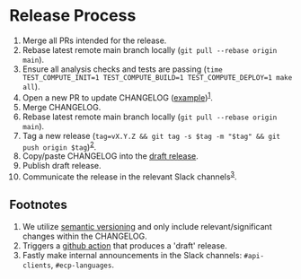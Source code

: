 # Release Process

1. Merge all PRs intended for the release.
2. Rebase latest remote main branch locally (`git pull --rebase origin main`).
3. Ensure all analysis checks and tests are passing (`time TEST_COMPUTE_INIT=1 TEST_COMPUTE_BUILD=1 TEST_COMPUTE_DEPLOY=1 make all`).
4. Open a new PR to update CHANGELOG ([example](https://github.com/fastly/cli/pull/273))<sup>[1](#note1)</sup>.
5. Merge CHANGELOG.
6. Rebase latest remote main branch locally (`git pull --rebase origin main`).
7. Tag a new release (`tag=vX.Y.Z && git tag -s $tag -m "$tag" && git push origin $tag`)<sup>[2](#note2)</sup>.
8. Copy/paste CHANGELOG into the [draft release](https://github.com/fastly/cli/releases).
9. Publish draft release.
10. Communicate the release in the relevant Slack channels<sup>[3](#note3)</sup>.

## Footnotes

1. <a name="note1"></a>We utilize [semantic versioning](https://semver.org/) and only include relevant/significant changes within the CHANGELOG.
2. <a name="note2"></a>Triggers a [github action](https://github.com/fastly/cli/blob/main/.github/workflows/tag_release.yml) that produces a 'draft' release.
3. <a name="note3"></a>Fastly make internal announcements in the Slack channels: `#api-clients`, `#ecp-languages`.
